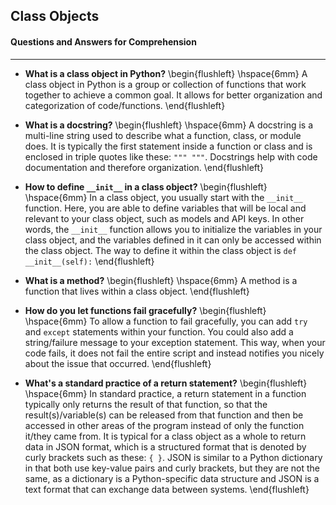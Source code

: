 ## **Class Objects**
#### Questions and Answers for Comprehension
____________________________________________________________

* **What is a class object in Python?**
\begin{flushleft}
    \hspace{6mm} A class object in Python is a group or collection of functions that work together to achieve a common goal. It allows for better organization and categorization of code/functions.
\end{flushleft}

* **What is a docstring?**
\begin{flushleft}
    \hspace{6mm} A docstring is a multi-line string used to describe what a function, class, or module does. It is typically the first statement inside a function or class and is enclosed in triple quotes like these: `""" """`. Docstrings help with code documentation and therefore organization.
\end{flushleft}

* **How to define `__init__` in a class object?** 
\begin{flushleft}
    \hspace{6mm} In a class object, you usually start with the `__init__` function. Here, you are able to define variables that will be local and relevant to your class object, such as models and API keys. In other words, the `__init__` function allows you to initialize the variables in your class object, and the variables defined in it can only be accessed within the class object. The way to define it within the class object is `def __init__(self):`
\end{flushleft}

* **What is a method?** 
\begin{flushleft}
    \hspace{6mm} A method is a function that lives within a class object.
\end{flushleft}

* **How do you let functions fail gracefully?**
\begin{flushleft}
    \hspace{6mm} To allow a function to fail gracefully, you can add `try` and `except` statements within your function. You could also add a string/failure message to your exception statement. This way, when your code fails, it does not fail the entire script and instead notifies you nicely about the issue that occurred.
\end{flushleft}

* **What's a standard practice of a return statement?** 
\begin{flushleft}
    \hspace{6mm} In standard practice, a return statement in a function typically only returns the result of that function, so that the result(s)/variable(s) can be released from that function and then be accessed in other areas of the program instead of only the function it/they came from. It is typical for a class object as a whole to return data in JSON format, which is a structured format that is denoted by curly brackets such as these: `{ }`. JSON is similar to a Python dictionary in that both use key-value pairs and curly brackets, but they are not the same, as a dictionary is a Python-specific data structure and JSON is a text format that can exchange data between systems.
\end{flushleft}